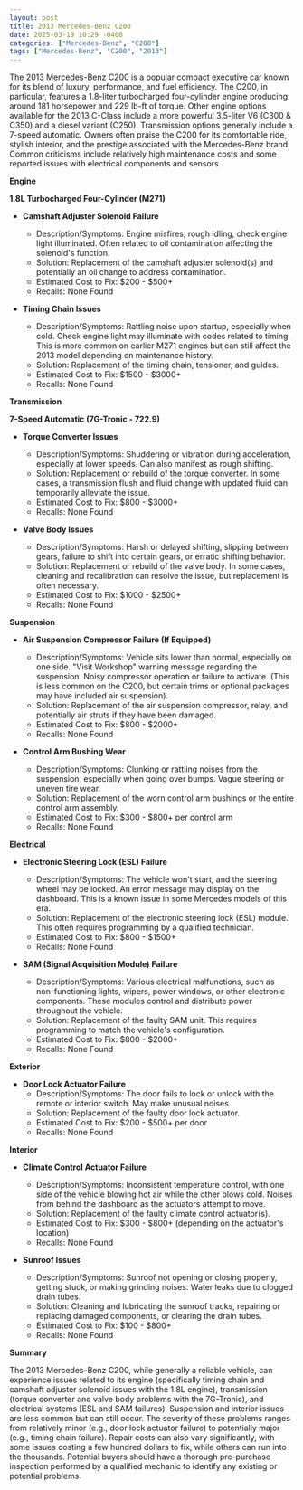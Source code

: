 ```yaml
---
layout: post
title: 2013 Mercedes-Benz C200
date: 2025-03-19 10:29 -0400
categories: ["Mercedes-Benz", "C200"]
tags: ["Mercedes-Benz", "C200", "2013"]
---
```

The 2013 Mercedes-Benz C200 is a popular compact executive car known for its blend of luxury, performance, and fuel efficiency. The C200, in particular, features a 1.8-liter turbocharged four-cylinder engine producing around 181 horsepower and 229 lb-ft of torque. Other engine options available for the 2013 C-Class include a more powerful 3.5-liter V6 (C300 & C350) and a diesel variant (C250). Transmission options generally include a 7-speed automatic. Owners often praise the C200 for its comfortable ride, stylish interior, and the prestige associated with the Mercedes-Benz brand. Common criticisms include relatively high maintenance costs and some reported issues with electrical components and sensors.

**Engine**

**1.8L Turbocharged Four-Cylinder (M271)**

*   **Camshaft Adjuster Solenoid Failure**
    *   Description/Symptoms: Engine misfires, rough idling, check engine light illuminated. Often related to oil contamination affecting the solenoid's function.
    *   Solution: Replacement of the camshaft adjuster solenoid(s) and potentially an oil change to address contamination.
    *   Estimated Cost to Fix: $200 - $500+
    *   Recalls: None Found

*   **Timing Chain Issues**
    *   Description/Symptoms: Rattling noise upon startup, especially when cold. Check engine light may illuminate with codes related to timing. This is more common on earlier M271 engines but can still affect the 2013 model depending on maintenance history.
    *   Solution: Replacement of the timing chain, tensioner, and guides.
    *   Estimated Cost to Fix: $1500 - $3000+
    *   Recalls: None Found

**Transmission**

**7-Speed Automatic (7G-Tronic - 722.9)**

*   **Torque Converter Issues**
    *   Description/Symptoms: Shuddering or vibration during acceleration, especially at lower speeds. Can also manifest as rough shifting.
    *   Solution: Replacement or rebuild of the torque converter. In some cases, a transmission flush and fluid change with updated fluid can temporarily alleviate the issue.
    *   Estimated Cost to Fix: $800 - $3000+
    *   Recalls: None Found

*   **Valve Body Issues**
    *   Description/Symptoms: Harsh or delayed shifting, slipping between gears, failure to shift into certain gears, or erratic shifting behavior.
    *   Solution: Replacement or rebuild of the valve body. In some cases, cleaning and recalibration can resolve the issue, but replacement is often necessary.
    *   Estimated Cost to Fix: $1000 - $2500+
    *   Recalls: None Found

**Suspension**

*   **Air Suspension Compressor Failure (If Equipped)**
    *   Description/Symptoms: Vehicle sits lower than normal, especially on one side. "Visit Workshop" warning message regarding the suspension. Noisy compressor operation or failure to activate. (This is less common on the C200, but certain trims or optional packages may have included air suspension).
    *   Solution: Replacement of the air suspension compressor, relay, and potentially air struts if they have been damaged.
    *   Estimated Cost to Fix: $800 - $2000+
    *   Recalls: None Found

*   **Control Arm Bushing Wear**
    *   Description/Symptoms: Clunking or rattling noises from the suspension, especially when going over bumps. Vague steering or uneven tire wear.
    *   Solution: Replacement of the worn control arm bushings or the entire control arm assembly.
    *   Estimated Cost to Fix: $300 - $800+ per control arm
    *   Recalls: None Found

**Electrical**

*   **Electronic Steering Lock (ESL) Failure**
    *   Description/Symptoms: The vehicle won't start, and the steering wheel may be locked. An error message may display on the dashboard. This is a known issue in some Mercedes models of this era.
    *   Solution: Replacement of the electronic steering lock (ESL) module. This often requires programming by a qualified technician.
    *   Estimated Cost to Fix: $800 - $1500+
    *   Recalls: None Found

*   **SAM (Signal Acquisition Module) Failure**
    *   Description/Symptoms: Various electrical malfunctions, such as non-functioning lights, wipers, power windows, or other electronic components. These modules control and distribute power throughout the vehicle.
    *   Solution: Replacement of the faulty SAM unit. This requires programming to match the vehicle's configuration.
    *   Estimated Cost to Fix: $800 - $2000+
    *   Recalls: None Found

**Exterior**

*   **Door Lock Actuator Failure**
    *   Description/Symptoms: The door fails to lock or unlock with the remote or interior switch. May make unusual noises.
    *   Solution: Replacement of the faulty door lock actuator.
    *   Estimated Cost to Fix: $200 - $500+ per door
    *   Recalls: None Found

**Interior**

*   **Climate Control Actuator Failure**
    *   Description/Symptoms: Inconsistent temperature control, with one side of the vehicle blowing hot air while the other blows cold. Noises from behind the dashboard as the actuators attempt to move.
    *   Solution: Replacement of the faulty climate control actuator(s).
    *   Estimated Cost to Fix: $300 - $800+ (depending on the actuator's location)
    *   Recalls: None Found

*   **Sunroof Issues**
    *   Description/Symptoms: Sunroof not opening or closing properly, getting stuck, or making grinding noises. Water leaks due to clogged drain tubes.
    *   Solution: Cleaning and lubricating the sunroof tracks, repairing or replacing damaged components, or clearing the drain tubes.
    *   Estimated Cost to Fix: $100 - $800+
    *   Recalls: None Found

**Summary**

The 2013 Mercedes-Benz C200, while generally a reliable vehicle, can experience issues related to its engine (specifically timing chain and camshaft adjuster solenoid issues with the 1.8L engine), transmission (torque converter and valve body problems with the 7G-Tronic), and electrical systems (ESL and SAM failures). Suspension and interior issues are less common but can still occur. The severity of these problems ranges from relatively minor (e.g., door lock actuator failure) to potentially major (e.g., timing chain failure). Repair costs can also vary significantly, with some issues costing a few hundred dollars to fix, while others can run into the thousands. Potential buyers should have a thorough pre-purchase inspection performed by a qualified mechanic to identify any existing or potential problems.

